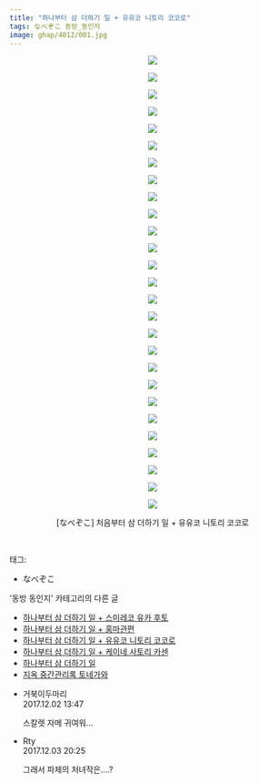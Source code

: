 ```yaml
---
title: "하나부터 삼 더하기 일 + 유유코 니토리 코코로"
tags: なべぞこ 동방_동인지
image: ghap/4012/001.jpg
---
```

<div class="article">
<p style="text-align: center; clear: none; float: none;"><img src="{{ site.nasurl }}/ghap/4012/001.jpg"/></p>
<p style="text-align: center; clear: none; float: none;"><img src="{{ site.nasurl }}/ghap/4012/002.jpg"/></p>
<p style="text-align: center; clear: none; float: none;"><img src="{{ site.nasurl }}/ghap/4012/003.jpg"/></p>
<p style="text-align: center; clear: none; float: none;"><img src="{{ site.nasurl }}/ghap/4012/004.jpg"/></p>
<p style="text-align: center; clear: none; float: none;"><img src="{{ site.nasurl }}/ghap/4012/005.jpg"/></p>
<p style="text-align: center; clear: none; float: none;"><img src="{{ site.nasurl }}/ghap/4012/006.jpg"/></p>
<p style="text-align: center; clear: none; float: none;"><img src="{{ site.nasurl }}/ghap/4012/007.jpg"/></p>
<p style="text-align: center; clear: none; float: none;"><img src="{{ site.nasurl }}/ghap/4012/008.jpg"/></p>
<p style="text-align: center; clear: none; float: none;"><img src="{{ site.nasurl }}/ghap/4012/009.jpg"/></p>
<p style="text-align: center; clear: none; float: none;"><img src="{{ site.nasurl }}/ghap/4012/010.jpg"/></p>
<p style="text-align: center; clear: none; float: none;"><img src="{{ site.nasurl }}/ghap/4012/011.jpg"/></p>
<p style="text-align: center; clear: none; float: none;"><img src="{{ site.nasurl }}/ghap/4012/012.jpg"/></p>
<p style="text-align: center; clear: none; float: none;"><img src="{{ site.nasurl }}/ghap/4012/013.jpg"/></p>
<p style="text-align: center; clear: none; float: none;"><img src="{{ site.nasurl }}/ghap/4012/014.jpg"/></p>
<p style="text-align: center; clear: none; float: none;"><img src="{{ site.nasurl }}/ghap/4012/015.jpg"/></p>
<p style="text-align: center; clear: none; float: none;"><img src="{{ site.nasurl }}/ghap/4012/016.jpg"/></p>
<p style="text-align: center; clear: none; float: none;"><img src="{{ site.nasurl }}/ghap/4012/017.jpg"/></p>
<p style="text-align: center; clear: none; float: none;"><img src="{{ site.nasurl }}/ghap/4012/018.jpg"/></p>
<p style="text-align: center; clear: none; float: none;"><img src="{{ site.nasurl }}/ghap/4012/019.jpg"/></p>
<p style="text-align: center; clear: none; float: none;"><img src="{{ site.nasurl }}/ghap/4012/020.jpg"/></p>
<p style="text-align: center; clear: none; float: none;"><img src="{{ site.nasurl }}/ghap/4012/021.jpg"/></p>
<p style="text-align: center; clear: none; float: none;"><img src="{{ site.nasurl }}/ghap/4012/022.jpg"/></p>
<p style="text-align: center; clear: none; float: none;"><img src="{{ site.nasurl }}/ghap/4012/023.jpg"/></p>
<p style="text-align: center; clear: none; float: none;"><img src="{{ site.nasurl }}/ghap/4012/024.jpg"/></p>
<p style="text-align: center; clear: none; float: none;"><img src="{{ site.nasurl }}/ghap/4012/025.jpg"/></p>
<p style="text-align: center; clear: none; float: none;"><img src="{{ site.nasurl }}/ghap/4012/026.jpg"/></p>
<p style="text-align: center; clear: none; float: none;"><img src="{{ site.nasurl }}/ghap/4012/027.jpg"/></p>
<p style="text-align: center; clear: none; float: none;">[なべぞこ] 처음부터 삼 더하기 일 + 유유코 니토리 코코로</p>
<p><br/></p>
</div><div class="tagTrail">
<p>태그: </p>
<ul>
<li>なべぞこ</li>
</ul>
</div><div class="another">
<p>'동방 동인지' 카테고리의 다른 글</p>
<ul>
<li><a href="/2017-11-30-ghap_4014">하나부터 삼 더하기 일 + 스미레코 유카 후토</a></li>
<li><a href="/2017-11-30-ghap_4013">하나부터 삼 더하기 일 + 홍마관편</a></li>
<li><a href="/2017-11-30-ghap_4012">하나부터 삼 더하기 일 + 유유코 니토리 코코로</a></li>
<li><a href="/2017-11-30-ghap_4011">하나부터 삼 더하기 일 + 케이네 사토리 카센</a></li>
<li><a href="/2017-11-30-ghap_4008">하나부터 삼 더하기 일</a></li>
<li><a href="/2017-11-27-ghap_3999">지옥 중간관리록 토네가와</a></li>
</ul>
</div><div class="cb_module cb_fluid">
<div class="cb_wrt cb_profile">
<div class="comment">
<ul>
<li class="cb_thumb_off" id="comment15142874">
<div class="cb_comment_area">
<div class="cb_info_area">
<div class="cb_section">
<span class="cb_nick_name">거북이두마리</span>
</div>
<div class="cb_section">
<span class="cb_date">2017.12.02 13:47 </span>
</div>
</div>
<div class="cb_dsc_comment">
<p class="cb_dsc">
											스칼렛 자메 귀여워...
										</p>
</div>
</div></li>
<li class="cb_thumb_off" id="comment15143879">
<div class="cb_comment_area">
<div class="cb_info_area">
<div class="cb_section">
<span class="cb_nick_name">Rty</span>
</div>
<div class="cb_section">
<span class="cb_date">2017.12.03 20:25 </span>
</div>
</div>
<div class="cb_dsc_comment">
<p class="cb_dsc">
											그래서 파체의 처녀작은....?
										</p>
</div>
</div></li>
</ul>
</div>
</div><!-- commentList close -->
</div>